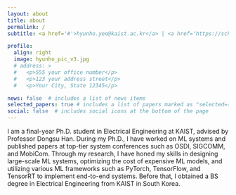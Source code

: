 ```yaml
---
layout: about
title: about
permalink: /
subtitle: <a href='#'>hyunho.yeo@kaist.ac.kr</a> | <a href='https://scholar.google.com/citations?user=xi1Zy7MAAAAJ&hl=en'>Google Scholar</a> | <a href='https://www.linkedin.com/in/hyunho-yeo-3a16601b4/'>Linkedin</a> | <a href='assets/pdf/hyunho_cv.pdf'>CV</a>

profile:
  align: right
  image: hyunho_pic_v3.jpg
  # address: >
  #   <p>555 your office number</p>
  #   <p>123 your address street</p>
  #   <p>Your City, State 12345</p>

news: false  # includes a list of news items
selected_papers: true # includes a list of papers marked as "selected={true}"
social: false  # includes social icons at the bottom of the page
---
```


I am a final-year Ph.D. student in Electrical Engineering at KAIST, advised by Professor Dongsu Han. During my Ph.D., I have worked on ML systems and published papers at top-tier system conferences such as OSDI, SIGCOMM, and MobiCom. Through my research, I have honed my skills in designing large-scale ML systems, optimizing the cost of expensive ML models, and utilizing various ML frameworks such as PyTorch, TensorFlow, and TensorRT to implement end-to-end systems. Before that, I obtained a BS degree in Electrical Engineering from KAIST in South Korea.

<!-- I am a final-year Ph.D. student in Electrical Engineering at KAIST advised by Professor Dongsu Han.
I have worked on AI/ML and video systems for over six years, publishing papers at top-tier system conferences such as OSDI, SIGCOMM, and MobiCom. I learned skills to build large-scale ML systems and utilize several ML frameworks (e.g., PyTorch, Tensorflow, TensorRT). I also have a vast repository of in-depth knowledge about video codec internals and video streaming algorithms/systems. More specifically, I've focused on two different directions. First, I developed ML-powered video streaming that applies neural quality enhancement to obtain high-definition video from lower-quality transmission. Second, I built resource-efficient training and inference frameworks to enable ML-powered video streaming on larger scales.
 -->

<!-- Write your biography here. Tell the world about yourself. Link to your favorite [subreddit](http://reddit.com). You can put a picture in, too. The code is already in, just name your picture `prof_pic.jpg` and put it in the `img/` folder.

Put your address / P.O. box / other info right below your picture. You can also disable any these elements by editing `profile` property of the YAML header of your `_pages/about.md`. Edit `_bibliography/papers.bib` and Jekyll will render your [publications page](/al-folio/publications/) automatically.

Link to your social media connections, too. This theme is set up to use [Font Awesome icons](http://fortawesome.github.io/Font-Awesome/) and [Academicons](https://jpswalsh.github.io/academicons/), like the ones below. Add your Facebook, Twitter, LinkedIn, Google Scholar, or just disable all of them. -->
